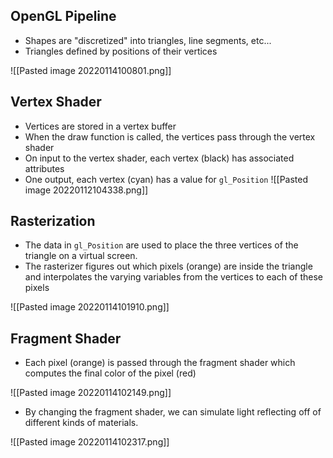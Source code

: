 ## OpenGL Pipeline
- Shapes are "discretized" into triangles, line segments, etc...
- Triangles defined by positions of their vertices

![[Pasted image 20220114100801.png]]

## Vertex Shader
- Vertices are stored in a vertex buffer
- When the draw function is called, the vertices pass through the vertex shader
- On input to the vertex shader, each vertex (black) has associated attributes
- One output, each vertex (cyan) has a value for `gl_Position`
![[Pasted image 20220112104338.png]]

## Rasterization
- The data in `gl_Position` are used to place the three vertices of the triangle on a virtual screen.
- The rasterizer figures out which pixels (orange) are inside the triangle and interpolates the varying variables from the vertices to each of these pixels

![[Pasted image 20220114101910.png]]

## Fragment Shader
- Each pixel (orange) is passed through the fragment shader which computes the final color of the pixel (red)

![[Pasted image 20220114102149.png]]

- By changing the fragment shader, we can simulate light reflecting off of different kinds of materials.

![[Pasted image 20220114102317.png]]